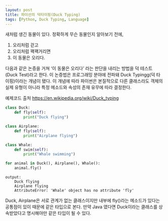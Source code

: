 ```yaml
---
layout: post
title: 파이선의 덕타이핑(Duck Typing)
tags: [Python, Duck Typing, Language]
---
```


새처럼 생긴 동물이 있다. 정확하게 무슨 동물인지 알아보기 전에,

1. 오리처럼 걷고 
2. 오리처럼 꽥꽥거리면
3. 이 동물은 오리다. 

다음과 같은 논증을 거쳐 ‘이 동물은 오리다’ 라는 판단을 내리는 방법을 덕 테스트(Duck Test)라고 한다. 이 논증법은 프로그래밍 분야에 전파돼 Duck Typingg(덕 타이핑)이라는 개념이 됐다. 이 개념에 따라 파이썬은 본질적으로 다른 클래스라도 객체의 실제 유형이 아니라 특정 메소드와 속성의 존재 유무에 따라 결정한다. 


예제코드 출처 https://en.wikipedia.org/wiki/Duck_typing  
```python
class Duck:
    def fly(self):
        print("Duck flying")

class Airplane:
    def fly(self):
        print("Airplane flying")

class Whale:
    def swim(self):
        print("Whale swimming")

for animal in Duck(), Airplane(), Whale():
    animal.fly()
```
```
output:
    Duck flying
    Airplane flying
    AttributeError: 'Whale' object has no attribute 'fly'
```
Duck, Airplane은 서로 관계가 없는 클래스이지만 내부에 fly()라는 메소드가 있다는 공통점이 있이 때문에 같은 타입으로 본다. 만약 Java 였다면 Duck이라는 클래스를 상속받았다고 명시해야만 같은 타입이 될 수 있다.
